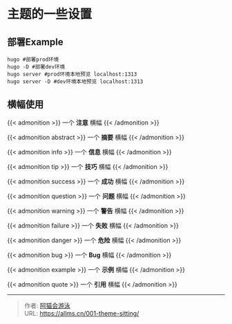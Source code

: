 # 主题的一些设置


## 部署Example
```shell
hugo #部署prod环境
hugo -D #部署dev环境
hugo server #prod环境本地预览 localhost:1313
hugo server -D #dev环境本地预览 localhost:1313
```


## 横幅使用

{{< admonition >}} 一个 **注意** 横幅 {{< /admonition >}}

{{< admonition abstract >}} 一个 **摘要** 横幅 {{< /admonition >}}

{{< admonition info >}} 一个 **信息** 横幅 {{< /admonition >}} 

{{< admonition tip >}} 一个 **技巧** 横幅 {{< /admonition >}} 

{{< admonition success >}} 一个 **成功** 横幅 {{< /admonition >}} 

{{< admonition question >}} 一个 **问题** 横幅 {{< /admonition >}} 

{{< admonition warning >}} 一个 **警告** 横幅 {{< /admonition >}} 

{{< admonition failure >}} 一个 **失败** 横幅 {{< /admonition >}} 

{{< admonition danger >}} 一个 **危险** 横幅 {{< /admonition >}}

 {{< admonition bug >}} 一个 **Bug** 横幅 {{< /admonition >}} 

{{< admonition example >}} 一个 **示例** 横幅 {{< /admonition >}}

 {{< admonition quote >}} 一个 **引用** 横幅 {{< /admonition >}}

---

> 作者: [阿猫会游泳](https://allms.cn/about)  
> URL: https://allms.cn/001-theme-sitting/  


